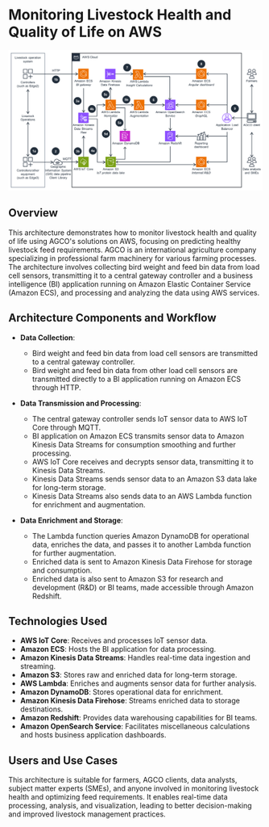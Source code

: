# Monitoring Livestock Health and Quality of Life on AWS
![alt text](images/10.png)
## Overview

This architecture demonstrates how to monitor livestock health and quality of life using AGCO's solutions on AWS, focusing on predicting healthy livestock feed requirements. AGCO is an international agriculture company specializing in professional farm machinery for various farming processes. The architecture involves collecting bird weight and feed bin data from load cell sensors, transmitting it to a central gateway controller and a business intelligence (BI) application running on Amazon Elastic Container Service (Amazon ECS), and processing and analyzing the data using AWS services.

## Architecture Components and Workflow

- **Data Collection**:
  - Bird weight and feed bin data from load cell sensors are transmitted to a central gateway controller.
  - Bird weight and feed bin data from other load cell sensors are transmitted directly to a BI application running on Amazon ECS through HTTP.

- **Data Transmission and Processing**:
  - The central gateway controller sends IoT sensor data to AWS IoT Core through MQTT.
  - BI application on Amazon ECS transmits sensor data to Amazon Kinesis Data Streams for consumption smoothing and further processing.
  - AWS IoT Core receives and decrypts sensor data, transmitting it to Kinesis Data Streams.
  - Kinesis Data Streams sends sensor data to an Amazon S3 data lake for long-term storage.
  - Kinesis Data Streams also sends data to an AWS Lambda function for enrichment and augmentation.

- **Data Enrichment and Storage**:
  - The Lambda function queries Amazon DynamoDB for operational data, enriches the data, and passes it to another Lambda function for further augmentation.
  - Enriched data is sent to Amazon Kinesis Data Firehose for storage and consumption.
  - Enriched data is also sent to Amazon S3 for research and development (R&D) or BI teams, made accessible through Amazon Redshift.

## Technologies Used

- **AWS IoT Core**: Receives and processes IoT sensor data.
- **Amazon ECS**: Hosts the BI application for data processing.
- **Amazon Kinesis Data Streams**: Handles real-time data ingestion and streaming.
- **Amazon S3**: Stores raw and enriched data for long-term storage.
- **AWS Lambda**: Enriches and augments sensor data for further analysis.
- **Amazon DynamoDB**: Stores operational data for enrichment.
- **Amazon Kinesis Data Firehose**: Streams enriched data to storage destinations.
- **Amazon Redshift**: Provides data warehousing capabilities for BI teams.
- **Amazon OpenSearch Service**: Facilitates miscellaneous calculations and hosts business application dashboards.

## Users and Use Cases

This architecture is suitable for farmers, AGCO clients, data analysts, subject matter experts (SMEs), and anyone involved in monitoring livestock health and optimizing feed requirements. It enables real-time data processing, analysis, and visualization, leading to better decision-making and improved livestock management practices.

